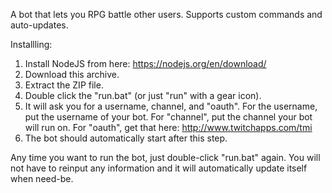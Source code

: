 A bot that lets you RPG battle other users. 
Supports custom commands and auto-updates.

Installling:
1. Install NodeJS from here: 
https://nodejs.org/en/download/
2. Download this archive.
3. Extract the ZIP file.
4. Double click the "run.bat" (or just "run" with a gear icon).
5. It will ask you for a username, channel, and "oauth". For the username, put the username of your bot. For "channel", put the channel your bot will run on. For "oauth", get that here:
http://www.twitchapps.com/tmi
6. The bot should automatically start after this step.

Any time you want to run the bot, just double-click "run.bat" again. You will not have to reinput any information and it will automatically update itself when need-be. 
